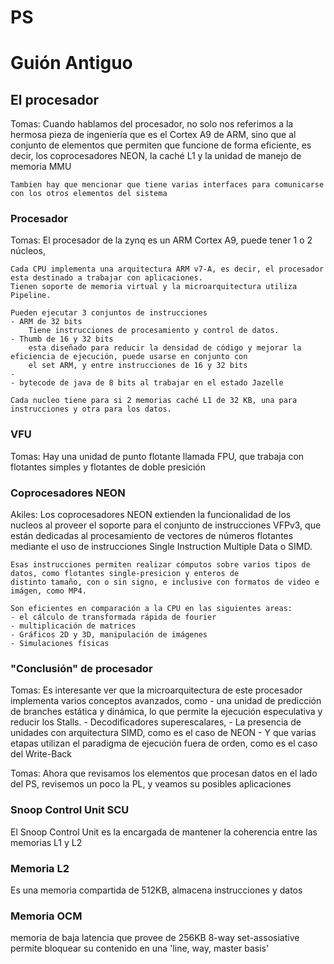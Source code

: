 # PS



# Guión Antiguo

## El procesador
Tomas:
	Cuando hablamos del procesador, no solo nos referimos a la hermosa pieza de ingeniería que es el Cortex A9 de ARM,
	sino que al conjunto de elementos que permiten que funcione de forma eficiente, es decir, los coprocesadores NEON, la
	caché L1 y la unidad de manejo de memoria MMU

	Tambien hay que mencionar que tiene varias interfaces para comunicarse con los otros elementos del sistema

### Procesador

Tomas:
	El procesador de la zynq es un ARM Cortex A9, puede tener 1 o 2 núcleos,

	Cada CPU implementa una arquitectura ARM v7-A, es decir, el procesador esta destinado a trabajar con aplicaciones.
	Tienen soporte de memoria virtual y la microarquitectura utiliza Pipeline.

	Pueden ejecutar 3 conjuntos de instrucciones
	- ARM de 32 bits
		Tiene instrucciones de procesamiento y control de datos.
	- Thumb de 16 y 32 bits
		esta diseñado para reducir la densidad de código y mejorar la eficiencia de ejecución, puede usarse en conjunto con
		el set ARM, y entre instrucciones de 16 y 32 bits
	-
	- bytecode de java de 8 bits al trabajar en el estado Jazelle

	Cada nucleo tiene para si 2 memorias caché L1 de 32 KB, una para instrucciones y otra para los datos.

### VFU

Tomas:
	Hay una unidad de punto flotante llamada FPU, que trabaja con flotantes simples y flotantes de doble presición



### Coprocesadores NEON

Akiles:
	Los coprocesadores NEON extienden la funcionalidad de los nucleos al proveer el soporte para el conjunto de
	instrucciones VFPv3, que están dedicadas al procesamiento de vectores de números flotantes mediante el uso de
	instrucciones Single Instruction Multiple Data o SIMD.

	Esas instrucciones permiten realizar cómputos sobre varios tipos de datos, como flotantes single-presicion y enteros de
	distinto tamaño, con o sin signo, e inclusive con formatos de video e imágen, como MP4.

	Son eficientes en comparación a la CPU en las siguientes areas:
	- el cálculo de transformada rápida de fourier
	- multiplicación de matrices
	- Gráficos 2D y 3D, manipulación de imágenes
	- Simulaciones físicas

### "Conclusión" de procesador
Tomas:
	Es interesante ver que la microarquitectura de este procesador implementa varios conceptos avanzados, como
	- una unidad de predicción de branches estática y dinámica, lo que permite la ejecución especulativa y reducir los
	  Stalls.
	- Decodificadores superescalares,
	- La presencia de unidades con arquitectura SIMD, como es el caso de NEON
	- Y que varias etapas utilizan el paradigma de ejecución fuera de orden, como es el caso del Write-Back



Tomas:
	Ahora que revisamos los elementos que procesan datos en el lado del PS, revisemos un poco la PL, y veamos su posibles
	aplicaciones


### Snoop Control Unit SCU
El Snoop Control Unit es la encargada de mantener la coherencia entre las memorias L1 y L2

### Memoria L2
Es una memoria compartida de 512KB, almacena instrucciones y datos

### Memoria OCM
memoria de baja latencia que provee de 256KB
8-way set-assosiative
permite bloquear su contenido en una 'line, way, master basis'
